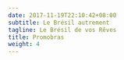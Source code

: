 ```yaml
---
date: 2017-11-19T22:10:42+08:00
subtitle: Le Brésil autrement
tagline: Le Brésil de vos Rêves
title: Promobras
weight: 4
---
```


